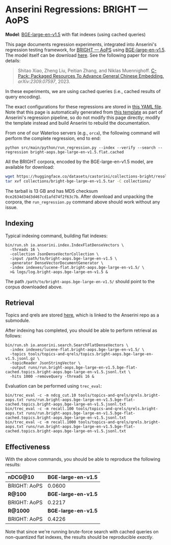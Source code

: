 # Anserini Regressions: BRIGHT &mdash; AoPS

**Model**: [BGE-large-en-v1.5](https://huggingface.co/BAAI/bge-large-en-v1.5) with flat indexes (using cached queries)

This page documents regression experiments, integrated into Anserini's regression testing framework, for [BRIGHT &mdash; AoPS](https://brightbenchmark.github.io/) using [BGE-large-en-v1.5](https://huggingface.co/BAAI/bge-large-en-v1.5).
The model itself can be download [here](https://huggingface.co/BAAI/bge-large-en-v1.5).
See the following paper for more details:

> Shitao Xiao, Zheng Liu, Peitian Zhang, and Niklas Muennighoff. [C-Pack: Packaged Resources To Advance General Chinese Embedding.](https://arxiv.org/abs/2309.07597) _arXiv:2309.07597_, 2023.

In these experiments, we are using cached queries (i.e., cached results of query encoding).

The exact configurations for these regressions are stored in [this YAML file](../../src/main/resources/regression/bright-aops.bge-large-en-v1.5.flat.cached.yaml).
Note that this page is automatically generated from [this template](../../src/main/resources/docgen/templates/bright-aops.bge-large-en-v1.5.flat.cached.template) as part of Anserini's regression pipeline, so do not modify this page directly; modify the template instead and build Anserini to rebuild the documentation.

From one of our Waterloo servers (e.g., `orca`), the following command will perform the complete regression, end to end:

```
python src/main/python/run_regression.py --index --verify --search --regression bright-aops.bge-large-en-v1.5.flat.cached
```

All the BRIGHT corpora, encoded by the BGE-large-en-v1.5 model, are available for download:

```bash
wget https://huggingface.co/datasets/castorini/collections-bright/resolve/main/bright-bge-large-en-v1.5.tar -P collections/
tar xvf collections/bright-bge-large-en-v1.5.tar -C collections/
```

The tarball is 13 GB and has MD5 checksum `0ce2634d34d3d467cd1afd74f2f63c7b`.
After download and unpacking the corpora, the `run_regression.py` command above should work without any issue.

## Indexing

Typical indexing command, building flat indexes:

```
bin/run.sh io.anserini.index.IndexFlatDenseVectors \
  -threads 16 \
  -collection JsonDenseVectorCollection \
  -input /path/to/bright-aops.bge-large-en-v1.5 \
  -generator DenseVectorDocumentGenerator \
  -index indexes/lucene-flat.bright-aops.bge-large-en-v1.5/ \
  >& logs/log.bright-aops.bge-large-en-v1.5 &
```

The path `/path/to/bright-aops.bge-large-en-v1.5/` should point to the corpus downloaded above.

## Retrieval

Topics and qrels are stored [here](https://github.com/castorini/anserini-tools/tree/master/topics-and-qrels), which is linked to the Anserini repo as a submodule.

After indexing has completed, you should be able to perform retrieval as follows:

```
bin/run.sh io.anserini.search.SearchFlatDenseVectors \
  -index indexes/lucene-flat.bright-aops.bge-large-en-v1.5/ \
  -topics tools/topics-and-qrels/topics.bright-aops.bge-large-en-v1.5.jsonl.gz \
  -topicReader JsonStringVector \
  -output runs/run.bright-aops.bge-large-en-v1.5.bge-flat-cached.topics.bright-aops.bge-large-en-v1.5.jsonl.txt \
  -hits 1000 -removeQuery -threads 16 &
```

Evaluation can be performed using `trec_eval`:

```
bin/trec_eval -c -m ndcg_cut.10 tools/topics-and-qrels/qrels.bright-aops.txt runs/run.bright-aops.bge-large-en-v1.5.bge-flat-cached.topics.bright-aops.bge-large-en-v1.5.jsonl.txt
bin/trec_eval -c -m recall.100 tools/topics-and-qrels/qrels.bright-aops.txt runs/run.bright-aops.bge-large-en-v1.5.bge-flat-cached.topics.bright-aops.bge-large-en-v1.5.jsonl.txt
bin/trec_eval -c -m recall.1000 tools/topics-and-qrels/qrels.bright-aops.txt runs/run.bright-aops.bge-large-en-v1.5.bge-flat-cached.topics.bright-aops.bge-large-en-v1.5.jsonl.txt
```

## Effectiveness

With the above commands, you should be able to reproduce the following results:

| **nDCG@10**                                                                                                  | **BGE-large-en-v1.5**|
|:-------------------------------------------------------------------------------------------------------------|-----------|
| BRIGHT: AoPS                                                                                                 | 0.0600    |
| **R@100**                                                                                                    | **BGE-large-en-v1.5**|
| BRIGHT: AoPS                                                                                                 | 0.2217    |
| **R@1000**                                                                                                   | **BGE-large-en-v1.5**|
| BRIGHT: AoPS                                                                                                 | 0.4226    |

Note that since we're running brute-force search with cached queries on non-quantized flat indexes, the results should be reproducible _exactly_.
